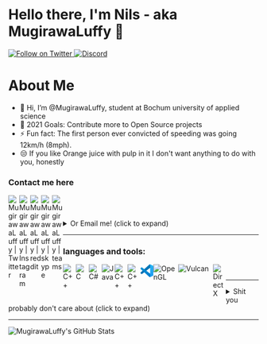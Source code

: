   
# Hello there, I'm Nils - aka MugirawaLuffy 👋

<p align="left">

  <a href="https://twitter.com/intent/follow?original_referer=https%3A%2F%2Fgithub.com%2FMugirawaLuffy&screen_name=MugirawaLuffy">
        <img src="https://img.shields.io/twitter/follow/nd_drees?color=1DA1F2&logo=twitter&style=for-the-badge"
            alt="Follow on Twitter">
    </a>
    <a href="https://discord.gg/wMavHHADvT">
        <img src="https://img.shields.io/discord/782987203298197516.svg?style=for-the-badge"
            alt="Discord">
    </a>
  
<!--  
[![Twitter Follow](https://img.shields.io/twitter/follow/nd_drees?color=1DA1F2&logo=twitter&style=for-the-badge)](https://twitter.com/intent/follow?original_referer=https%3A%2F%2Fgithub.com%2FMugirawaLuffy&screen_name=MugirawaLuffy)

[![Join Discord](https://img.shields.io/discord/782987203298197516.svg?style=for-the-badge)](https://discord.gg/wMavHHADvT)
-->
 </p>

# About Me

- 👋 Hi, I’m @MugirawaLuffy, student at Bochum university of applied science
- 🥅 2021 Goals: Contribute more to Open Source projects
- ⚡ Fun fact: The first person ever convicted of speeding was going 12km/h (8mph).
- :unamused: If you like Orange juice with pulp in it I don't want anything to do with you, honestly


### Contact me here

[<img align="left" alt="MugirawaLuffy | Twitter" width="22px" src="https://cdn.jsdelivr.net/npm/simple-icons@v3/icons/twitter.svg" />][twitter]
[<img align="left" alt="MugirawaLuffy | Instagram" width="22px" src="https://cdn.jsdelivr.net/npm/simple-icons@v3/icons/instagram.svg" />][instagram]
[<img align="left" alt="MugirawaLuffy | reddit" width="22px" src="https://cdn.jsdelivr.net/npm/simple-icons@v3/icons/discord.svg" />][discord]
[<img align="left" alt="MugirawaLuffy | skype" width="22px" src="https://cdn.jsdelivr.net/npm/simple-icons@v3/icons/skype.svg" />][skype]
[<img align="left" alt="MugirawaLuffy | teams" width="22px" src="https://upload.wikimedia.org/wikipedia/commons/c/c9/Microsoft_Office_Teams_%282018–present%29.svg" />][teams]

<br/><br/>

<details>
  <summary> Or Email me! (click to expand) </summary>

  Account         | address/name
  --------------- | -----------------------------------
  Mail (personal) | herrnielsson.nd@gmail.com
  university mail | nils.drees@stud.hs-bochum.de
 </details>
  
---

### languages and tools:
[<img align="left" alt="C++" width="26px" src="https://raw.githubusercontent.com/jmnote/z-icons/master/svg/cpp.svg" />][Cpp]
[<img align="left" alt="C" width="26px" src="https://raw.githubusercontent.com/jmnote/z-icons/master/svg/c.svg" />][C]
[<img align="left" alt="C#" width="26px" src="https://raw.githubusercontent.com/jmnote/z-icons/master/svg/csharp.svg" />][Csharp]
[<img align="left" alt="Java" width="26px" src="https://raw.githubusercontent.com/jmnote/z-icons/master/svg/java.svg" />][java]
[<img align="left" alt="C++" width="26px" src="https://raw.githubusercontent.com/jmnote/z-icons/master/svg/python.svg" />][python]
[<img align="left" alt="C++" width="26px" src="https://cdn.icon-icons.com/icons2/1156/PNG/512/1486565573-microsoft-office_81557.png" />][office]

[<img align="left" alt="Visual Studio Code" width="26px" src="https://raw.githubusercontent.com/github/explore/80688e429a7d4ef2fca1e82350fe8e3517d3494d/topics/visual-studio-code/visual-studio-code.png" />][vscode]

[<img align="left" alt="OpenGL" width="50px" src="https://www.geeks3d.com/glz/i/OpenGL_White_170px_June16.png" />][Cpp]
[<img align="left" alt="Vulcan" width="70px" src="https://www.geeks3d.com/glz/i/Vulkan_White_170px_Dec16.png" />][Cpp]

[<img align="left" alt="DirectX" width="26px" src="https://i0.wp.com/softonline.net/wp-content/uploads/2020/09/DirectX-11.jpg" />][D3D]

<br/>

---

<details>
  <summary>Shit you probably don't care about (click to expand) </summary>
  
# Projects I currently work on
There are a lot of projects I work on privatly, and you can have a look on your own, go through the READMEs or look at the source code. Here I just quickly want to show-off my dearest projects that get most attention by me.

## Gear5th

A small "Game engine" like project, which's 3d rendering an scripting capabilities I will use in order to quickly build impressive graphical applications for university projects and stuff alike. The ground concept is derived by the Cherrno's Game engine series but a lot of functionality (Graphing, scripting with my own programming language Santuryu and more) makes Gear5th unlike any other different Game Engine

## Santuryu

Santuryu itself is a Compiler used to compile .ryu files down into C# IL (Intermediate language). For more specifics on the language read the README.md on the Santuryu page.
Being compiled down into C# IL, this means that I can implement native scripting C# into Gear5th Game Engine, and automatically be able to use RYU code to write scripts in Gear5th with little effort. That also is the main goal for Santuryu and it's main purpose, but Santuryus language is easy to use and learn and getting more effective the more inbuilt functions I add, which makes it a "good" language to use in general purposes

# One Piece
Yes, my projects are named after techniques from characters in OnePiece. I love this show and I'm bad at finding names for my projects so that's what I ended up with. 
</details>

---

<img align="left" alt="MugirawaLuffy's GitHub Stats" src="https://github-readme-stats.vercel.app/api?username=MugirawaLuffy&show_icons=true&hide_border=true" />


<!---
MugirawaLuffy/MugirawaLuffy is a ✨ special ✨ repository because its `README.md` (this file) appears on your GitHub profile.
You can click the Preview link to take a look at your changes.
--->

[twitter]: https://twitter.com/nd_drees
[instagram]: https://instagram.com/nils_ds
[discord]: https://discord.gg/wMavHHADvT

[D3D]: https://github.com/MugirawaLuffy/D3d-Engine
[Cpp]: https://github.com/MugirawaLuffy/Gear5th
[C]: https://github.com/MugirawaLuffy/Gear5th
[Csharp]: https://github.com/MugirawaLuffy/Santuryu
[java]: https://docs.oracle.com/en/java/
[python]: https://hips.hearstapps.com/hmg-prod.s3.amazonaws.com/images/poop-emoji-pillow-funny-concept-fluffy-plush-toy-royalty-free-image-1597683286.jpg
[vscode]: https://code.visualstudio.com
[office]: https://www.microsoft.com/de-de/microsoft-365/microsoft-office
[skype]: https://join.skype.com/invite/fCHcXIz2XxVM
[teams]: https://teams.microsoft.com/l/chat/0.0/?users=nils.drees@stud.hs-bochum.de
